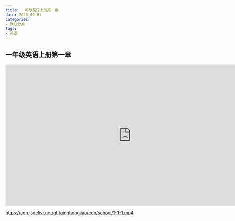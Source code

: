 ```yaml
---
title: 一年级英语上册第一章
date: 2020-09-01
categories:
- 默认分类
tags:
- 英语
---
```



## 一年级英语上册第一章

<iframe 
    height=450 
    width=800 
    src="https://cdn.jsdelivr.net/gh/qinghongjiao/cdn/school/1-1-1.mp4" 
    frameborder=0 
    allowfullscreen>
</iframe>

https://cdn.jsdelivr.net/gh/qinghongjiao/cdn/school/1-1-1.mp4
